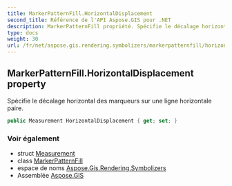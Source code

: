 ```yaml
---
title: MarkerPatternFill.HorizontalDisplacement
second_title: Référence de l'API Aspose.GIS pour .NET
description: MarkerPatternFill propriété. Spécifie le décalage horizontal des marqueurs sur une ligne horizontale paire.
type: docs
weight: 30
url: /fr/net/aspose.gis.rendering.symbolizers/markerpatternfill/horizontaldisplacement/
---
```

## MarkerPatternFill.HorizontalDisplacement property

Spécifie le décalage horizontal des marqueurs sur une ligne horizontale paire.

```csharp
public Measurement HorizontalDisplacement { get; set; }
```

### Voir également

* struct [Measurement](../../../aspose.gis.rendering/measurement/)
* class [MarkerPatternFill](../)
* espace de noms [Aspose.Gis.Rendering.Symbolizers](../../markerpatternfill/)
* Assemblée [Aspose.GIS](../../../)


